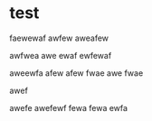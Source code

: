 # test
faewewaf
awfew
aweafew

awfwea
awe
ewaf
ewfewaf



aweewfa
afew
afew
fwae
awe
fwae

awef

awefe
awefewf
fewa
fewa
ewfa
